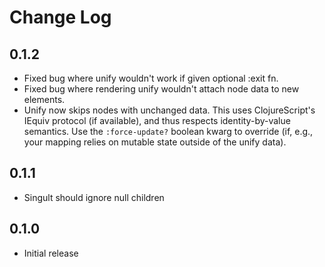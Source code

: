 Change Log
==========

0.1.2
-----
+ Fixed bug where unify wouldn't work if given optional :exit fn.
+ Fixed bug where rendering unify wouldn't attach node data to new elements.
+ Unify now skips nodes with unchanged data. This uses ClojureScript's
IEquiv protocol (if available), and thus respects identity-by-value
semantics. Use the `:force-update?` boolean kwarg to override (if,
e.g., your mapping relies on mutable state outside of the unify data).

0.1.1
-----
+ Singult should ignore null children

0.1.0
-----
+ Initial release

